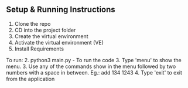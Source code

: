 ## Setup & Running Instructions
1. Clone the repo
2. CD into the project folder
3. Create the virtual environment
4. Activate the virtual environment (VE)
5. Install Requirements

To run:
2. python3 main.py - To run the code
3. Type 'menu' to show the menu.
3. Use any of the commands show in the menu followed by two numbers with a space in between. Eg.: add 134 1243
4. Type 'exit' to exit from the application
